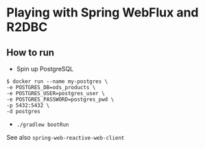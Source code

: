 # Playing with Spring WebFlux and R2DBC

## How to run

* Spin up PostgreSQL 
```shell
$ docker run --name my-postgres \
-e POSTGRES_DB=ods_products \
-e POSTGRES_USER=postgres_user \
-e POSTGRES_PASSWORD=postgres_pwd \
-p 5432:5432 \
-d postgres
```
* `./gradlew bootRun`

See also `spring-web-reactive-web-client`
